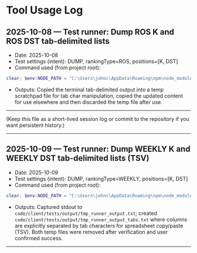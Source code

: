 # Tool Usage Log

## 2025-10-08 — Test runner: Dump ROS K and ROS DST tab-delimited lists

- Date: 2025-10-08
- Test settings (intent): DUMP, rankingType=ROS, positions=[K, DST]
- Command used (from project root):

```powershell
clear; $env:NODE_PATH = "C:\Users\johnc\AppData\Roaming\npm\node_modules"; node ".\code\client\tests\index.js"
```

- Outputs: Copied the terminal tab-delimited output into a temp scratchpad file for tab char manipulation, copied the updated content for use elsewhere and then discarded the temp file after use.

---

(Keep this file as a short-lived session log or commit to the repository if you want persistent history.)

---

## 2025-10-09 — Test runner: Dump WEEKLY K and WEEKLY DST tab-delimited lists (TSV)

- Date: 2025-10-09
- Test settings (intent): DUMP, rankingType=WEEKLY, positions=[K, DST]
- Command used (from project root):

```powershell
clear; $env:NODE_PATH = "C:\Users\johnc\AppData\Roaming\npm\node_modules"; node ".\code\client\tests\index.js" > ".\code\client\tests\output\tmp_runner_output.txt"
```

- Outputs: Captured stdout to `code/client/tests/output/tmp_runner_output.txt`; created `code/client/tests/output/tmp_runner_output_tabs.txt` where columns are explicitly separated by tab characters for spreadsheet copy/paste (TSV). Both temp files were removed after verification and user confirmed success.

---
